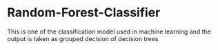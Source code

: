 # Random-Forest-Classifier
This is one of the classification model used in machine learning and the output is taken as grouped decision of decision trees
